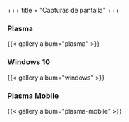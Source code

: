 +++
title = "Capturas de pantalla"
+++


### Plasma

{{< gallery album="plasma" >}}

### Windows 10

{{< gallery album="windows" >}}

### Plasma Mobile

{{< gallery album="plasma-mobile" >}}

